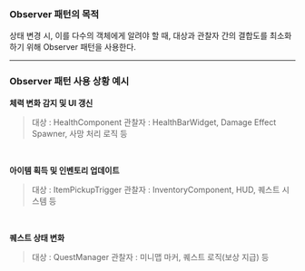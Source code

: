 ### Observer 패턴의 목적
상태 변경 시, 이를 다수의 객체에게 알려야 할 때, 대상과 관찰자 간의 결합도를 최소화 하기 위해 Observer 패턴을 사용한다.

---

### Observer 패턴 사용 상황 예시
**체력 변화 감지 및 UI 갱신**
>대상 : HealthComponent
>관찰자 : HealthBarWidget, Damage Effect Spawner, 사망 처리 로직 등

<br>

**아이템 획득 및 인벤토리 업데이트**
>대상 : ItemPickupTrigger
>관찰자 : InventoryComponent, HUD, 퀘스트 시스템 등

<br>

**퀘스트 상태 변화**
>대상 : QuestManager
>관찰자 : 미니맵 마커, 퀘스트 로직(보상 지급) 등
